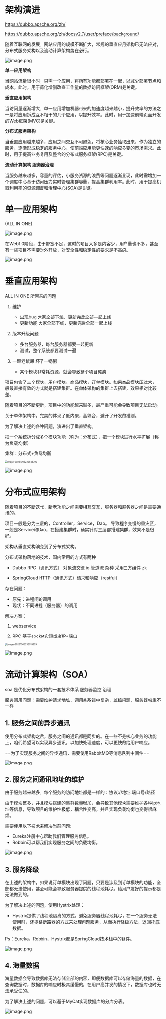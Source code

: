 # 架构演进

https://dubbo.apache.org/zh/

https://dubbo.apache.org/zh/docsv2.7/user/preface/background/

随着互联网的发展，网站应用的规模不断扩大，常规的垂直应用架构已无法应对，分布式服务架构以及流动计算架构势在必行。

![image.png](01-架构.assets/1637286346328-1f760ca5-ae9c-469f-b9f4-d2cb8192c964.png)

**单一应用架构**

当网站流量很小时，只需一个应用，将所有功能都部署在一起，以减少部署节点和成本。此时，用于简化增删改查工作量的数据访问框架(ORM)是关键。

**垂直应用架构**

当访问量逐渐增大，单一应用增加机器带来的加速度越来越小，提升效率的方法之一是将应用拆成互不相干的几个应用，以提升效率。此时，用于加速前端页面开发的Web框架(MVC)是关键。

**分布式服务架构**

当垂直应用越来越多，应用之间交互不可避免，将核心业务抽取出来，作为独立的服务，逐渐形成稳定的服务中心，使前端应用能更快速的响应多变的市场需求。此时，用于提高业务复用及整合的分布式服务框架(RPC)是关键。

**流动计算架构 服务器治理**

当服务越来越多，容量的评估，小服务资源的浪费等问题逐渐显现，此时需增加一个调度中心基于访问压力实时管理集群容量，提高集群利用率。此时，用于提高机器利用率的资源调度和治理中心(SOA)是关键。

# 单一应用架构

(ALL IN ONE)

![image.png](01-架构.assets/1637287556841-ffc5afe4-6a20-4cca-9a86-1cbfab5b9881.png)

在Web1.0阶段，由于带宽不足，这时的项目大多是内容少，用户量也不多，甚至有一些项目不需要对外开放，对安全性和稳定性的要求是不高的。

![image.png](01-架构.assets/1637288601096-ee5b1fef-9b30-40e4-9446-56eb952a4d6f.png)

# 垂直应用架构

ALL IN ONE 所带来的问题

1. 维护
   + 出现bug 大家全部下线，更新完后全部一起上线
   + 更新功能 大家全部下线，更新完后全部一起上线

2. 版本升级问题
   + 多台服务器，每台服务器都要一起更新
   + 测试，整个系统都要测试一遍

3. 一颗老鼠屎 坏了一锅粥
   + 某个模块非常耗资源，就会导致整个项目瘫痪

项目包含了三个模块，用户模块，商品模块，订单模块。如果商品模块压过大，一般最直接有效的方式就是搭建集群。在单体架构的集群上去搭建，效果相对比较差。

随着项目的不断更新，项目中的功能越来越多，最严重可能会导致项目无法启动。

关于单体架构中，完美的体现了低内聚，高耦合，避开了开发的准则。

为了解决上述的各种问题，演进出了垂直架构。

把一个系统拆分成多个模块功能（称为：分布式），把一个模块进行水平扩展（称为负载均衡）

集群：分布式+负载均衡

<img src="01-架构.assets/image-20231005232845700.png" alt="image-20231005232845700" style="zoom: 50%;" />

![image.png](01-架构.assets/1637288638899-ca4e51c0-fc08-4256-87f8-64960306c1ee.png)



# 分布式应用架构

随着项目的不断迭代，新老功能之间需要相互交互，服务器和服务器之间是需要通讯的。

项目一般是分为三层的，Controller，Service，Dao。 导致程序变慢的重灾区，一般是Service和Dao，在搭建集群时，确实针对三层都搭建集群，效果不是很好。

架构从垂直架构演变到了分布式架构。

分布式架构落地的技术，国内常用的方式有两种

+ Dubbo							RPC（通讯方式） 对象流交流  io 管道流 杂种 采用三方组件  zk

+ SpringCloud				HTTP（通讯方式）请求和响应（restful）

存在问题：

+ 原先：进程间的调用
+ 现状：不同进程（服务器）的调用

解决方案：

1. webservice

2. RPC 基于socket实现或者IP+端口

<img src="01-架构.assets/image-20231005233019229.png" alt="image-20231005233019229" style="zoom:50%;" />

![image.png](01-架构.assets/1637289224236-5707ab5c-afe3-469a-b9d7-f270688600e0.png)

# 流动计算架构（SOA）

soa 是优化分布式架构的一套技术体系  服务器监控 治理

服务调用问题：需要维护请求地址，调用关系错中复杂、监控问题、服务器权重不一样

## 1.  服务之间的异步通讯

使用分布式架构之后，服务之间的通讯都是同步的。在一些不是核心业务的功能上，咱们希望可以实现异步通讯，以加快处理速度，可以更快的给用户响应。

==为了实现服务之间的异步通讯，需要使用RabbitMQ等消息队列中间件==

![image.png](01-架构.assets/1637289817197-52d5118e-8e8b-492c-8032-a6d87d810044.png)

## 2. 服务之间通讯地址的维护

由于服务越来越多，每个服务的访问地址都是一样的：协议://地址:端口号/路径

由于模块繁多，并且模块搭建的集群数量增加，会导致其他模块需要维护各种ip地址等信息，导致项目的维护性极低，耦合性变高，并且实现负载均衡也变得很麻烦。

需要使用以下技术来解决当前问题:

+ Eureka注册中心帮助我们管理服务信息。
+ Robbin可以帮我们实现服务之间的负载均衡。

![image.png](01-架构.assets/1637289845661-2c17cf09-0378-463c-bef8-3fab655f1def.png)

## 3. 服务降级

在上述的架构中，如果说订单模块出现了问题，只要是涉及到订单模块的功能，全部都无法使用，甚至可能会导致服务器提供的线程池耗尽。给用户友好的提示都是无法做到的。

为了解决上述的问题，使用Hystrix处理：

+ Hystrix提供了线程池隔离的方式，避免服务器线程池耗尽，在一个服务无法使用时，还提供断路器的方式来处理问题服务，从而执行降级方法，返回托底数据。

Ps：Eureka，Robbin，Hystrix都是SpringCloud技术栈中的组件。

![image.png](01-架构.assets/1637289905323-9170024c-5ab5-4517-8199-4d45bdfc8e01.png)

## 4. 海量数据

海量数据会导致数据库无法存储全部的内容，即便数据库可以存储海量的数据，在查询数据时，数据库的响应时极其缓慢的，在用户高并发的情况下，数据库也时无法承受住的。

为了解决上述的问题，可以基于MyCat实现数据库的分库分表。

![image.png](01-架构.assets/1637289929451-ae8ce1f2-10a1-4be6-9415-8908db33a870.png)



